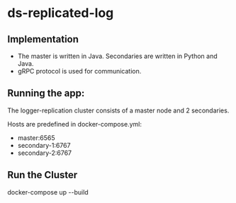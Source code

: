 # ds-replicated-log

## Implementation
- The master is written in Java. Secondaries are written in Python and Java.
- gRPC protocol is used for communication.

## Running the app:
The logger-replication cluster consists of a master node and 2 secondaries.

Hosts are predefined in docker-compose.yml:
- master:6565
- secondary-1:6767
- secondary-2:6767

## Run the Cluster
docker-compose up --build


